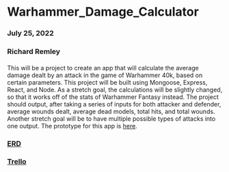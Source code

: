 # Warhammer_Damage_Calculator
### July 25, 2022
### Richard Remley

#### 
This will be a project to create an app that will calculate the average damage dealt by an attack in the game of Warhammer 40k, based on certain parameters. This project will be built using Mongoose, Express, React, and Node. As a stretch goal, the calculations will be slightly changed, so that it works off of the stats of Warhammer Fantasy instead.  The project should output, after taking a series of inputs for both attacker and defender, average wounds dealt, average dead models, total hits, and total wounds. Another stretch goal will be to have multiple possible types of attacks into one output. The prototype for this app is [here](https://www.mathhammer8thed.com/web/). 

### [ERD](https://app.diagrams.net/#HAmerican-Cossack%2FWarhammer_Damage_Calculator%2Fmain%2FWarhammer)

### [Trello](https://trello.com/b/ap0NPbrw/warhammer-calc)
